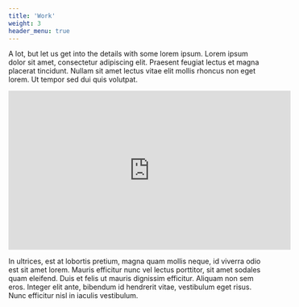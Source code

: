 ```yaml
---
title: 'Work'
weight: 3
header_menu: true
---
```




A lot, but let us get into the details with some lorem ipsum. Lorem ipsum dolor sit amet, consectetur adipiscing elit. Praesent feugiat lectus et magna placerat tincidunt. Nullam sit amet lectus vitae elit mollis rhoncus non eget lorem. Ut tempor sed dui quis volutpat.

<iframe width="560" height="315" src="https://www.youtube.com/embed/SADLtciQ-Dc" frameborder="0" allow="accelerometer; autoplay; encrypted-media; gyroscope; picture-in-picture" allowfullscreen></iframe>

In ultrices, est at lobortis pretium, magna quam mollis neque, id viverra odio est sit amet lorem. Mauris efficitur nunc vel lectus porttitor, sit amet sodales quam eleifend. Duis et felis ut mauris dignissim efficitur. Aliquam non sem eros. Integer elit ante, bibendum id hendrerit vitae, vestibulum eget risus. Nunc efficitur nisl in iaculis vestibulum.
